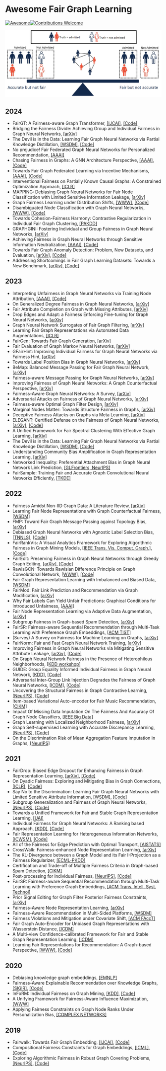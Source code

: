 # Awesome Fair Graph Learning
[![Awesome](https://cdn.rawgit.com/sindresorhus/awesome/d7305f38d29fed78fa85652e3a63e154dd8e8829/media/badge.svg)](https://github.com/sindresorhus/awesome)[![Contributions Welcome](https://img.shields.io/badge/Contributions-welcome-brightgreen.svg?style=flat-square)](http://makeapullrequest.com)

![demo](demo.jpg)

## 2024

+ FairGT: A Fairness-aware Graph Transformer, [[IJCAI]](https://arxiv.org/abs/2404.17169), [[Code]](https://github.com/yushuowiki/fairgt)
+ Bridging the Fairness Divide: Achieving Group and Individual Fairness in Graph Neural Networks, [[arXiv]](https://arxiv.org/abs/2404.17511)
+ The Devil is in the Data: Learning Fair Graph Neural Networks via Partial Knowledge Distillation, [[WSDM]](https://arxiv.org/abs/2311.17373), [[Code]](https://github.com/zzoomd/fairgkd)
+ No prejudice! Fair Federated Graph Neural Networks for Personalized Recommendation, [[AAAI]](https://arxiv.org/abs/2312.10080)
+ Chasing Fairness in Graphs: A GNN Architecture Perspective, [[AAAI]](https://arxiv.org/abs/2312.12369), [[Code]](https://github.com/zhimengj0326/FMP)
+ Towards Fair Graph Federated Learning via Incentive Mechanisms, [[AAAI]](https://arxiv.org/abs/2312.13306), [[Code]](https://github.com/zjunet/fairgraphfl)
+ Interventional Fairness on Partially Known Causal Graphs: A Constrained Optimization Approach, [[ICLR]](https://arxiv.org/abs/2401.10632)
+ MAPPING: Debiasing Graph Neural Networks for Fair Node Classification with Limited Sensitive Information Leakage, [[arXiv]](https://arxiv.org/abs/2401.12824)
+ Graph Fairness Learning under Distribution Shifts, [[WWW]](https://arxiv.org/abs/2401.16784), [[Code]](https://github.com/liushiliushi/FatraGNN)
+ Disambiguated Node Classification with Graph Neural Networks, [[WWW]](https://arxiv.org/abs/2402.08824), [[Code]](https://github.com/tianxiangzhao/disambiguatedgnn)
+ Towards Cohesion-Fairness Harmony: Contrastive Regularization in Individual Fair Graph Clustering, [[PAKDD]](https://arxiv.org/abs/2402.10756)
+ GRAPHGINI: Fostering Individual and Group Fairness in Graph Neural Networks, [[arXiv]](https://arxiv.org/abs/2402.12937)
+ Achieving Fairness in Graph Neural Networks through Sensitive Information Neutralization, [[AAAI]](https://arxiv.org/abs/2403.12474), [[Code]](https://github.com/BUPT-GAMMA/FairSIN)
+ Towards Fair Graph Anomaly Detection: Problem, New Datasets, and Evaluation, [[arXiv]](https://arxiv.org/abs/2402.15988), [[Code]](https://github.com/nigelnnk/fairgad)
+ Addressing Shortcomings in Fair Graph Learning Datasets: Towards a New Benchmark, [[arXiv]](https://arxiv.org/abs/2403.06017), [[Code]](https://github.com/xweiq/benchmark-graphfairness)

## 2023
+ Interpreting Unfairness in Graph Neural Networks via Training Node Attribution, [[AAAI]](https://arxiv.org/abs/2211.14383), [[Code]](https://github.com/yushundong/BIND)
+ On Generalized Degree Fairness in Graph Neural Networks, [[arXiv]](https://arxiv.org/abs/2302.03881)
+ Fair Attribute Completion on Graph with Missing Attributes, [[arXiv]](https://arxiv.org/abs/2302.12977)
+ Drop Edges and Adapt: a Fairness Enforcing Fine-tuning for Graph Neural Networks, [[arXiv]](https://arxiv.org/abs/2302.11479)
+ Graph Neural Network Surrogates of Fair Graph Filtering, [[arXiv]](https://arxiv.org/abs/2303.08157)
+ Learning Fair Graph Representations via Automated Data Augmentations, [[ICLR]](https://openreview.net/forum?id=1_OGWcP1s9w)
+ FairGen: Towards Fair Graph Generation, [[arXiv]](https://arxiv.org/abs/2303.17743)
+ Fair Evaluation of Graph Markov Neural Networks, [[arXiv]](http://arxiv.org/abs/2304.01235)
+ GFairHint: Improving Individual Fairness for Graph Neural Networks via Fairness Hint, [[arXiv]](https://arxiv.org/abs/2305.15622)
+ Towards Label Position Bias in Graph Neural Networks, [[arXiv]](https://arxiv.org/abs/2305.15822)
+ BeMap: Balanced Message Passing for Fair Graph Neural Network, [[arXiv]](https://arxiv.org/abs/2306.04107)
+ Fairness-aware Message Passing for Graph Neural Networks, [[arXiv]](https://arxiv.org/abs/2306.11132)
+ Improving Fairness of Graph Neural Networks: A Graph Counterfactual Perspective, [[arXiv]](https://arxiv.org/abs/2307.04937)
+ Fairness-Aware Graph Neural Networks: A Survey, [[arXiv]](https://arxiv.org/abs/2307.03929)
+ Adversarial Attacks on Fairness of Graph Neural Networks, [[arXiv]](https://arxiv.org/abs/2310.13822)
+ Fairness-aware Optimal Graph Filter Design, [[arXiv]](https://arxiv.org/abs/2310.14432)
+ Marginal Nodes Matter: Towards Structure Fairness in Graphs, [[arXiv]](https://arxiv.org/abs/2310.14527)
+ Deceptive Fairness Attacks on Graphs via Meta Learning, [[arXiv]](https://arxiv.org/abs/2310.15653)
+ ELEGANT: Certified Defense on the Fairness of Graph Neural Networks, [[arXiv]](https://arxiv.org/abs/2311.02757), [[Code]](https://github.com/yushundong/ELEGANT)
+ A Unified Framework for Fair Spectral Clustering With Effective Graph Learning, [[arXiv]](https://arxiv.org/abs/2311.13766)
+ The Devil is in the Data: Learning Fair Graph Neural Networks via Partial Knowledge Distillation, [[WSDM]](https://arxiv.org/abs/2311.17373), [[Code]](https://github.com/zzoomd/fairgkd)
+ Understanding Community Bias Amplification in Graph Representation Learning, [[arXiv]](https://arxiv.org/abs/2312.04883)
+ Networked Inequality: Preferential Attachment Bias in Graph Neural Network Link Prediction, [[GLFrontiers, NeurIPS]](https://openreview.net/forum?id=9ADkymyCPA)
+ FairSample: Training Fair and Accurate Graph Convolutional Neural Networks Efficiently, [[TKDE]](https://arxiv.org/abs/2401.14702)

## 2022
+ Fairness Amidst Non-IID Graph Data: A Literature Review, [[arXiv]](https://arxiv.org/abs/2202.07170)
+ Learning Fair Node Representations with Graph Counterfactual Fairness, [[WSDM]](https://arxiv.org/abs/2201.03662)
+ FMP: Toward Fair Graph Message Passing against Topology Bias, [[arXiv]](https://arxiv.org/abs/2202.04187)
+ Debiased Graph Neural Networks with Agnostic Label Selection Bias, [[TNNLS]](https://arxiv.org/abs/2201.07708), [[Code]](https://github.com/googlebaba/TNNLS2022-DGNN)
+ FairRankVis: A Visual Analytics Framework for Exploring Algorithmic Fairness in Graph Mining Models, [[IEEE Trans. Vis. Comput. Graph.]](https://pubmed.ncbi.nlm.nih.gov/34587074/), [[Code]](https://github.com/tiankaixie/fairrankvis)
+ FairEdit: Preserving Fairness in Graph Neural Networks through Greedy Graph Editing, [[arXiv]](https://arxiv.org/abs/2201.03681), [[Code]](https://github.com/royull/FairEdit)
+ RawlsGCN: Towards Rawlsian Difference Principle on Graph Convolutional Network, [[WWW]](https://arxiv.org/abs/2202.13547), [[Code]](https://github.com/jiank2/RawlsGCN)
+ Fair Graph Representation Learning with Imbalanced and Biased Data, [[WSDM]](https://dl.acm.org/doi/abs/10.1145/3488560.3502218)
+ FairMod: Fair Link Prediction and Recommendation via Graph Modification, [[arXiv]](https://arxiv.org/abs/2201.11596)
+ Why Fair Labels Can Yield Unfair Predictions: Graphical Conditions for Introduced Unfairness, [[AAAI]](https://arxiv.org/abs/2202.10816)
+ Fair Node Representation Learning via Adaptive Data Augmentation, [[arXiv]](https://arxiv.org/abs/2201.08549)
+ Subgroup Fairness in Graph-based Spam Detection, [[arXiv]](https://arxiv.org/abs/2204.11164)
+ FairSR: Fairness-aware Sequential Recommendation through Multi-Task Learning with Preference Graph Embeddings, [[ACM TIST]](https://arxiv.org/abs/2205.00313)
+ (Survey) A Survey on Fairness for Machine Learning on Graphs, [[arXiv]](https://arxiv.org/abs/2205.05396)
+ FairNorm: Fair and Fast Graph Neural Network Training, [[arXiv]](https://arxiv.org/abs/2205.09977)
+ Improving Fairness in Graph Neural Networks via Mitigating Sensitive Attribute Leakage, [[arXiv]](https://arxiv.org/abs/2206.03426), [[Code]](https://github.com/YuWVandy/FairVGNN)
+ On Graph Neural Network Fairness in the Presence of Heterophilous Neighborhoods, [[KDD workshop]](https://arxiv.org/abs/2207.04376) 
+ GUIDE: Group Equality Informed Individual Fairness in Graph Neural Network, [[KDD]](http://www.ece.virginia.edu/~jl6qk/paper/KDD22_Group_Informed_Individual_Fairness.pdf), [[Code]](https://github.com/weihaosong/GUIDE)
+ Adversarial Inter-Group Link Injection Degrades the Fairness of Graph Neural Networks, [[ICDM]](https://arxiv.org/abs/2209.05957), [[Code]](https://github.com/mengcao327/attack-gnn-fairness)
+ Uncovering the Structural Fairness in Graph Contrastive Learning, [[NeurIPS]](https://arxiv.org/abs/2210.03011), [[Code]](https://github.com/BUPT-GAMMA/Uncovering-the-Structural-Fairness-in-Graph-Contrastive-Learning)
+ Item-based Variational Auto-encoder for Fair Music Recommendation, [[CIKM]](https://arxiv.org/abs/2211.01333)
+ Impact Of Missing Data Imputation On The Fairness And Accuracy Of Graph Node Classifiers, [[IEEE Big Data]](https://arxiv.org/abs/2211.00783)
+ Graph Learning with Localized Neighborhood Fairness, [[arXiv]](https://arxiv.org/abs/2212.12040)
+ Graph Self-supervised Learning with Accurate Discrepancy Learning, [[NeurIPS]](https://arxiv.org/abs/2202.02989), [[Code]](https://github.com/DongkiKim95/D-SLA)
+ On the Discrimination Risk of Mean Aggregation Feature Imputation in Graphs, [[NeurIPS]](https://proceedings.neurips.cc/paper_files/paper/2022/hash/d4c2f25bf0c33065b7d4fb9be2a9add1-Abstract-Conference.html)

## 2021
+ FairDrop: Biased Edge Dropout for Enhancing Fairness in Graph Representation Learning, [[arXiv]](https://arxiv.org/abs/2104.14210), [[Code]](https://github.com/ispamm/FairDrop)
+ On Dyadic Fairness: Exploring and Mitigating Bias in Graph Connections, [[ICLR]](https://openreview.net/forum?id=xgGS6PmzNq6), [[Code]](https://github.com/brandeis-machine-learning/FairAdj)
+ Say No to the Discrimination: Learning Fair Graph Neural Networks with Limited Sensitive Attribute Information, [[WSDM]](https://arxiv.org/abs/2009.01454), [[Code]](https://github.com/EnyanDai/FairGNN)
+ Subgroup Generalization and Fairness of Graph Neural Networks, [[NeurIPS]](https://arxiv.org/abs/2106.15535), [[Code]](https://github.com/TheaperDeng/GNN-Generalization-Fairness)
+ Towards a Unified Framework for Fair and Stable Graph Representation Learning, [[UAI]](https://arxiv.org/abs/2102.13186)
+ Individual Fairness for Graph Neural Networks: A Ranking based Approach, [[KDD]](https://dl.acm.org/doi/abs/10.1145/3447548.3467266), [[Code]](https://github.com/yushundong/REDRESS)
+ Fair Representation Learning for Heterogeneous Information Networks, [[ICWSM]](https://arxiv.org/abs/2104.08769), [[Code]](https://github.com/HKUST-KnowComp/Fair_HIN)
+ All of the Fairness for Edge Prediction with Optimal Transport, [[AISTATS]](https://arxiv.org/abs/2010.16326)
+ CrossWalk: Fairness-enhanced Node Representation Learning, [[arXiv]](https://arxiv.org/abs/2105.02725)
+ The KL-Divergence between a Graph Model and its Fair I-Projection as a Fairness Regularizer, [[ECML-PKDD]](https://arxiv.org/abs/2103.01846)
+ Certification and Trade-off of Multiple Fairness Criteria in Graph-based Spam Detection, [[CIKM]](https://dl.acm.org/doi/abs/10.1145/3459637.3482325)
+ Post-processing for Individual Fairness, [[NeurIPS]](https://arxiv.org/abs/2110.13796), [[Code]](https://github.com/Felix-Petersen/fairness-post-processing)
+ FairSR: Fairness-aware Sequential Recommendation through Multi-Task Learning with Preference Graph Embeddings, [[ACM Trans. Intell. Syst. Technol]](https://dl.acm.org/doi/10.1145/3495163)
+ Prior Signal Editing for Graph Filter Posterior Fairness Constraints, [[arXiv]](https://arxiv.org/abs/2108.12397)
+ Fairness-Aware Node Representation Learning, [[arXiv]](https://arxiv.org/abs/2106.05391)
+ Fairness-Aware Recommendation in Multi-Sided Platforms, [[WSDM]](https://dl.acm.org/doi/10.1145/3437963.3441672)
+ Fairness Violations and Mitigation under Covariate Shift, [[ACM FAccT]](https://arxiv.org/abs/1911.00677)
+ Fair Graph Auto-Encoder for Unbiased Graph Representations with Wasserstein Distance, [[ICDM]](https://ieeexplore.ieee.org/document/9679109)
+ A Multi-view Confidence-calibrated Framework for Fair and Stable Graph Representation Learning, [[ICDM]](https://ieeexplore.ieee.org/document/9679093)
+ Learning Fair Representations for Recommendation: A Graph-based Perspective, [[WWW]](https://arxiv.org/abs/2102.09140), [[Code]](https://github.com/newlei/FairGo)


## 2020
+ Debiasing knowledge graph embeddings, [[EMNLP]](https://aclanthology.org/2020.emnlp-main.595.pdf)
+ Fairness-Aware Explainable Recommendation over Knowledge Graphs, [[SIGIR]](https://arxiv.org/abs/2006.02046), [[Code]](https://github.com/zuohuif/FairKG4Rec)
+ InFoRM: Individual Fairness on Graph Mining, [[KDD]](https://dl.acm.org/doi/abs/10.1145/3394486.3403080), [[Code]](https://github.com/jiank2/inform)
+ A Unifying Framework for Fairness-Aware Influence Maximization, [[WWW]](https://dl.acm.org/doi/10.1145/3366424.3383555)
+ Applying Fairness Constraints on Graph Node Ranks Under Personalization Bias, [[COMPLEX NETWORKS]](https://link.springer.com/chapter/10.1007/978-3-030-65351-4_49)

## 2019
+ Fairwalk: Towards Fair Graph Embedding, [[IJCAI]](https://www.ijcai.org/proceedings/2019/456), [[Code]](https://github.com/EnderGed/Fairwalk)
+ Compositional Fairness Constraints for Graph Embeddings, [[ICML]](https://arxiv.org/abs/1905.10674), [[Code]](https://github.com/joeybose/Flexible-Fairness-Constraints)
+ Exploring Algorithmic Fairness in Robust Graph Covering Problems, [[NeurIPS]](https://arxiv.org/abs/2006.06865), [[Code]](https://github.com/Aida-Rahmattalabi/FairGraphCovering)
